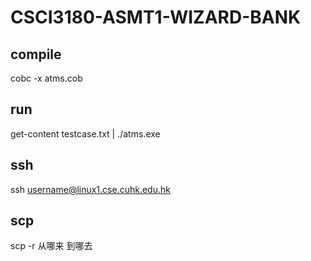 # CSCI3180-ASMT1-WIZARD-BANK

## compile
cobc -x atms.cob

## run
get-content testcase.txt | ./atms.exe

## ssh
ssh username@linux1.cse.cuhk.edu.hk

## scp
scp -r 从哪来 到哪去
